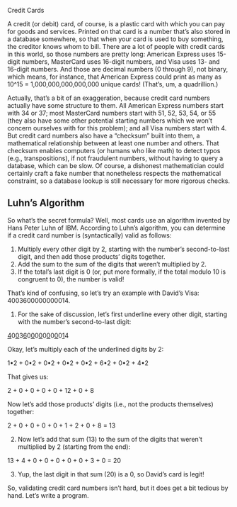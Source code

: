 Credit Cards

A credit (or debit) card, of course, is a plastic card with which you can pay for goods and services. Printed on that card is a number that’s also stored in a database somewhere, so that when your card is used to buy something, the creditor knows whom to bill. There are a lot of people with credit cards in this world, so those numbers are pretty long: American Express uses 15-digit numbers, MasterCard uses 16-digit numbers, and Visa uses 13- and 16-digit numbers. And those are decimal numbers (0 through 9), not binary, which means, for instance, that American Express could print as many as 10^15 = 1,000,000,000,000,000 unique cards! (That’s, um, a quadrillion.)

Actually, that’s a bit of an exaggeration, because credit card numbers actually have some structure to them. All American Express numbers start with 34 or 37; most MasterCard numbers start with 51, 52, 53, 54, or 55 (they also have some other potential starting numbers which we won’t concern ourselves with for this problem); and all Visa numbers start with 4. But credit card numbers also have a “checksum” built into them, a mathematical relationship between at least one number and others. That checksum enables computers (or humans who like math) to detect typos (e.g., transpositions), if not fraudulent numbers, without having to query a database, which can be slow. Of course, a dishonest mathematician could certainly craft a fake number that nonetheless respects the mathematical constraint, so a database lookup is still necessary for more rigorous checks.

## Luhn’s Algorithm

So what’s the secret formula? Well, most cards use an algorithm invented by Hans Peter Luhn of IBM. According to Luhn’s algorithm, you can determine if a credit card number is (syntactically) valid as follows:

1. Multiply every other digit by 2, starting with the number’s second-to-last digit, and then add those products’ digits together.
2. Add the sum to the sum of the digits that weren’t multiplied by 2.
3. If the total’s last digit is 0 (or, put more formally, if the total modulo 10 is congruent to 0), the number is valid!

That’s kind of confusing, so let’s try an example with David’s Visa: 4003600000000014.

1. For the sake of discussion, let’s first underline every other digit, starting with the number’s second-to-last digit:
  
  <u>4</u>0<u>0</u>3<u>6</u>0<u>0</u>0<u>0</u>0<u>0</u>0<u>0</u>0<u>1</u>4
  
  Okay, let’s multiply each of the underlined digits by 2:
  
  1•2 + 0•2 + 0•2 + 0•2 + 0•2 + 6•2 + 0•2 + 4•2
  
  That gives us:
  
  2 + 0 + 0 + 0 + 0 + 12 + 0 + 8
  
  Now let’s add those products’ digits (i.e., not the products themselves) together:
  
  2 + 0 + 0 + 0 + 0 + 1 + 2 + 0 + 8 = 13
  
2. Now let’s add that sum (13) to the sum of the digits that weren’t multiplied by 2 (starting from the end):
  
  13 + 4 + 0 + 0 + 0 + 0 + 0 + 3 + 0 = 20
  
3. Yup, the last digit in that sum (20) is a 0, so David’s card is legit!
  

So, validating credit card numbers isn’t hard, but it does get a bit tedious by hand. Let’s write a program.
